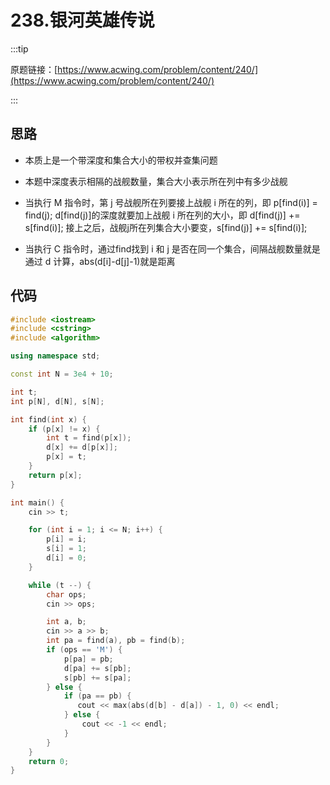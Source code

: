 # 238.银河英雄传说

:::tip

原题链接：[https://www.acwing.com/problem/content/240/](https://www.acwing.com/problem/content/240/)

:::



## 思路

- 本质上是一个带深度和集合大小的带权并查集问题
- 本题中深度表示相隔的战舰数量，集合大小表示所在列中有多少战舰

- 当执行 M 指令时，第 j 号战舰所在列要接上战舰 i 所在的列，即 p[find(i)] = find(j);
  d[find(j)]的深度就要加上战舰 i 所在列的大小，即 d[find(j)] += s[find(i)];
  接上之后，战舰j所在列集合大小要变，s[find(j)] += s[find(i)];

- 当执行 C 指令时，通过find找到 i 和 j 是否在同一个集合，间隔战舰数量就是通过 d 计算，abs(d[i]-d[j]-1)就是距离

## 代码

```cpp
#include <iostream>
#include <cstring>
#include <algorithm>

using namespace std;

const int N = 3e4 + 10;

int t;
int p[N], d[N], s[N];

int find(int x) {
    if (p[x] != x) {
        int t = find(p[x]);
        d[x] += d[p[x]];
        p[x] = t;
    }
    return p[x];
}

int main() {
    cin >> t;

    for (int i = 1; i <= N; i++) {
        p[i] = i;
        s[i] = 1;
        d[i] = 0;
    }

    while (t --) {
        char ops;
        cin >> ops;

        int a, b;
        cin >> a >> b;
        int pa = find(a), pb = find(b);
        if (ops == 'M') {
            p[pa] = pb;
            d[pa] += s[pb];
            s[pb] += s[pa];
        } else {
            if (pa == pb) {
               cout << max(abs(d[b] - d[a]) - 1, 0) << endl;
            } else {
                cout << -1 << endl;
            }
        }
    }
    return 0;
}
```

